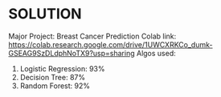 # SOLUTION
Major Project: Breast Cancer Prediction
Colab link: https://colab.research.google.com/drive/1UWCXRKCo_dumk-GSEAG9SzDLdphNoTX9?usp=sharing
Algos used:
1. Logistic Regression: 93%
2. Decision Tree: 87%
3. Random Forest: 92%
